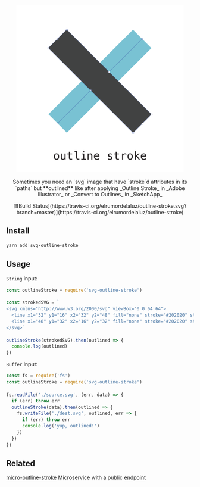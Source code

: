 <p align="center">
  <img alt="Outline Stroke" title="Outline Stroke" src="/logo.svg" width="450">
</p>

<p align="center">
  Sometimes you need an `svg` image that have `stroke`d attributes in its
  `paths` but **outlined** like after applying _Outline Stroke_ in _Adobe Illustrator_ or _Convert to Outlines_ in _SketchApp_
</p>

<p align="center">
  [![Build Status](https://travis-ci.org/elrumordelaluz/outline-stroke.svg?branch=master)](https://travis-ci.org/elrumordelaluz/outline-stroke)
</p>

## Install

```zsh
yarn add svg-outline-stroke
```

## Usage

`String` input:

```js
const outlineStroke = require('svg-outline-stroke')

const strokedSVG = `
<svg xmlns="http://www.w3.org/2000/svg" viewBox="0 0 64 64">
  <line x1="32" y1="16" x2="32" y2="48" fill="none" stroke="#202020" stroke-miterlimit="10" stroke-width="2"/>
  <line x1="48" y1="32" x2="16" y2="32" fill="none" stroke="#202020" stroke-miterlimit="10" stroke-width="2"/>
</svg>`

outlineStroke(strokedSVG).then(outlined => {
  console.log(outlined)
})
```

`Buffer` input:

```js
const fs = require('fs')
const outlineStroke = require('svg-outline-stroke')

fs.readFile('./source.svg', (err, data) => {
  if (err) throw err
  outlineStroke(data).then(outlined => {
    fs.writeFile('./dest.svg', outlined, err => {
      if (err) throw err
      console.log('yup, outlined!')
    })
  })
})
```

## Related

[micro-outline-stroke](https://github.com/elrumordelaluz/micro-outline-stroke)
Microservice with a public [endpoint](https://micro-outline-stroke.now.sh/)
